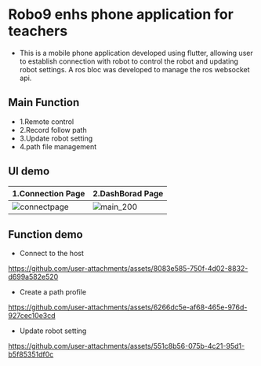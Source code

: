 # Robo9 enhs phone application for teachers 
* This is a mobile phone application developed using flutter, allowing user to establish connection with robot to control the robot and updating robot settings. A ros bloc was developed to manage the ros websocket api. 
## Main Function  
* 1.Remote control 
* 2.Record follow path 
* 3.Update robot setting 
* 4.path file management 

## UI demo
|1.Connection Page | 2.DashBorad Page |
|------------------|------------------|
|![connectpage](https://github.com/user-attachments/assets/2a42a1d9-815f-47f7-857e-bfbc29659dd3) | ![main_200](https://github.com/user-attachments/assets/f6d4013a-5405-4f07-9bfa-a9b01ab1ee7c)|


## Function demo
* Connect to the host

https://github.com/user-attachments/assets/8083e585-750f-4d02-8832-d699a582e520

* Create a path profile

https://github.com/user-attachments/assets/6266dc5e-af68-465e-976d-927cec10e3cd

* Update robot setting 

https://github.com/user-attachments/assets/551c8b56-075b-4c21-95d1-b5f85351df0c



  
